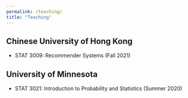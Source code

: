 ```yaml
---
permalink: /teaching/
title: "Teaching"
---
```


## Chinese University of Hong Kong
- STAT 3009: Recommender Systems (Fall 2021)


## University of Minnesota
- STAT 3021: Introduction to Probability and Statistics (Summer 2020)
